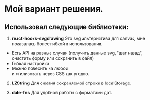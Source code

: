 # Мой вариант решения.

## Использовал следующие библиотеки:

1. **react-hooks-svgdrawing** Это svg альтернатива для canvas, мне показалась более гибкой в использовании. 

 - Есть API на разные случаи (получить данные svg, "шаг назад", очистить форму или сохранить в файл)
 - Гибкая настройка
 - Можно повесить на любой **<div>** и стилизовать через CSS как угодно.

2. **LZString** Для сжатия сохраняемой строки в localStorage.

3. **date-fns** Для удобной работы с форматами дат.
